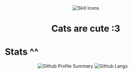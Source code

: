 <div align="center">
    <img src="https://skillicons.dev/icons?i=git,linux,python,latex" alt="Skill Icons" />
    <br>
    <h1>Cats are cute :3</h1>
</div>
<h1>Stats ^^</h1>
    <p align="center">
        <img src="https://github-profile-summary-cards.vercel.app/api/cards/profile-details?username=LordofMaul&include_orgs=true&layout=compact&theme=tokyonight" alt="Github Profile Summary">
        <img src="https://github-readme-stats-git-masterorgs-github-readme-stats-team.vercel.app/api/top-langs/?username=LordofMaul&include_orgs=true&theme=tokyonight&layout=compact&langs_count=10" alt="Github Langs">
    </p>
    
